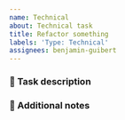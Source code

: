 ```yaml
---
name: Technical
about: Technical task
title: Refactor something
labels: 'Type: Technical'
assignees: benjamin-guibert
---
```


### :wrench: Task description

### :memo: Additional notes
